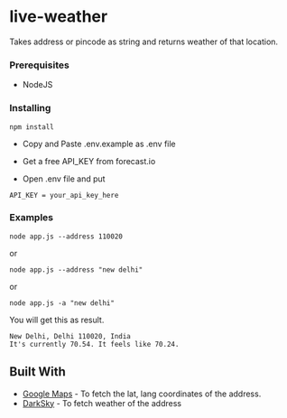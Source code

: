 # live-weather
Takes address or pincode as string and returns weather of that location.

### Prerequisites

* NodeJS 


### Installing

```
npm install
```

* Copy and Paste .env.example as .env file

* Get a free API_KEY from forecast.io

* Open .env file and put 


```
API_KEY = your_api_key_here
```


### Examples


```
node app.js --address 110020
```

or

```
node app.js --address "new delhi"
```

or

```
node app.js -a "new delhi"
```

You will get this as result.

```
New Delhi, Delhi 110020, India
It's currently 70.54. It feels like 70.24.
```


## Built With

* [Google Maps](https://developers.google.com/maps/documentation/) - To fetch the lat, lang coordinates of the address.
* [DarkSky](https://darksky.net/dev) - To fetch weather of the address



